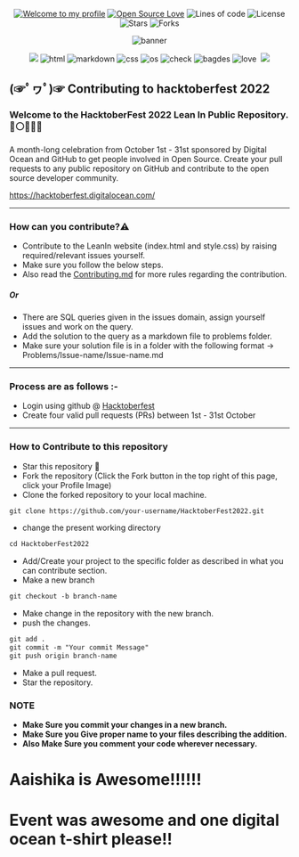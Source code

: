 <div align="center">
  
[![Welcome to my profile](https://img.shields.io/badge/Hello,Programmer!-Welcome-blue.svg?style=flat&logo=github)](https://github.com/LeanIn-BV)
[![Open Source Love](https://badges.frapsoft.com/os/v2/open-source.svg?v=103)](https://github.com/LeanIn-BV/HacktoberFest2021)
![Lines of code](https://img.shields.io/tokei/lines/github/LeanIn-BV/HacktoberFest2021?color=red&label=Lines%20of%20Code)
![License](https://img.shields.io/badge/License-Apache-red.svg)
![Stars](https://img.shields.io/github/stars/LeanIn-BV/HacktoberFest2021?style=flat&logo=github)
![Forks](https://img.shields.io/github/forks/LeanIn-BV/HacktoberFest2021?style=flat&logo=github)

  ![banner](https://hacktoberfest.digitalocean.com/_nuxt/img/logo-hacktoberfest-full.f42e3b1.svg)
 </div>
 
 <div align="center">
  <img src="https://forthebadge.com/images/badges/for-you.svg" />
  <img src="https://forthebadge.com/images/badges/uses-html.svg" alt="html">
  <img src="https://forthebadge.com/images/badges/made-with-markdown.svg" alt="markdown">
  <img src="https://forthebadge.com/images/badges/uses-css.svg" alt="css">
  <img src="https://forthebadge.com/images/badges/open-source.svg" alt="os">
  <img src="https://forthebadge.com/images/badges/check-it-out.svg" alt="check">
  <img src="https://forthebadge.com/images/badges/uses-badges.svg" alt="bagdes">
  <img src="https://forthebadge.com/images/badges/built-with-love.svg" alt="love">
  <img src="" alt="">
  <img src="https://forthebadge.com/images/badges/built-by-developers.svg" />
</div>

## (☞ﾟヮﾟ)☞ Contributing to hacktoberfest 2022

### Welcome to the HacktoberFest 2022 Lean In Public Repository. 🔴⚪👩🏻‍💼
<p>A month-long celebration from October 1st - 31st sponsored by Digital Ocean and GitHub to get people involved in Open Source. Create your pull requests to any public repository on GitHub and contribute to the open source developer community.

https://hacktoberfest.digitalocean.com/</p>

-----

### How can you contribute?⚠️
* Contribute to the LeanIn website (index.html and style.css) by raising required/relevant issues yourself.
* Make sure you follow the below steps.
* Also read the [Contributing.md](https://github.com/LeanIn-BV/HacktoberFest2021/blob/main/Contributing.md) for more rules regarding the contribution.
##### Or
* There are SQL queries given in the issues domain, assign yourself issues and work on the query.
* Add the solution to the query as a markdown file to problems folder.
* Make sure your solution file is in a folder with the following format -> Problems/Issue-name/Issue-name.md

-----

### Process are as follows :- 
* Login using github @ [Hacktoberfest](https://hacktoberfest.digitalocean.com/)
* Create four valid pull requests (PRs) between 1st - 31st October

------
### How to Contribute to this repository

* Star this repository 🌟
* Fork the repository (Click the Fork button in the top right of this page, click your Profile Image)
* Clone the forked repository to your local machine.
```markdown
git clone https://github.com/your-username/HacktoberFest2022.git
```
* change the present working directory
```markdown
cd HacktoberFest2022
```
* Add/Create your project to the specific folder as described in what you can contribute section.
* Make a new branch
```markdown
git checkout -b branch-name
```
* Make change in the repository with the new branch.
* push the changes.
```markdown
git add .
git commit -m "Your commit Message"
git push origin branch-name
```
* Make a pull request.
* Star the repository.

### NOTE

* **Make Sure you commit your changes in a new branch.**
* **Make Sure you Give proper name to your files describing the addition.**
* **Also Make Sure you comment your code wherever necessary.**

# Aaishika is Awesome!!!!!!
# Event was awesome and one digital ocean t-shirt please!!

